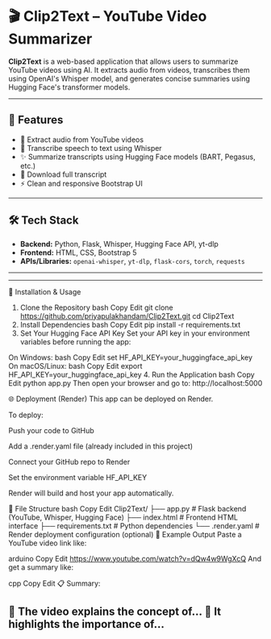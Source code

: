 # 🎬 Clip2Text – YouTube Video Summarizer

**Clip2Text** is a web-based application that allows users to summarize YouTube videos using AI. It extracts audio from videos, transcribes them using OpenAI's Whisper model, and generates concise summaries using Hugging Face's transformer models.

---

## 🚀 Features

- 🎥 Extract audio from YouTube videos
- 🧠 Transcribe speech to text using Whisper
- ✨ Summarize transcripts using Hugging Face models (BART, Pegasus, etc.)
- 📜 Download full transcript
- ⚡ Clean and responsive Bootstrap UI

---

## 🛠 Tech Stack

- **Backend:** Python, Flask, Whisper, Hugging Face API, yt-dlp
- **Frontend:** HTML, CSS, Bootstrap 5
- **APIs/Libraries:** `openai-whisper`, `yt-dlp`, `flask-cors`, `torch`, `requests`

---
---
🔧 Installation & Usage
1. Clone the Repository
bash
Copy
Edit
git clone https://github.com/priyapulakhandam/Clip2Text.git
cd Clip2Text
2. Install Dependencies
bash
Copy
Edit
pip install -r requirements.txt
3. Set Your Hugging Face API Key
Set your API key in your environment variables before running the app:

On Windows:
bash
Copy
Edit
set HF_API_KEY=your_huggingface_api_key
On macOS/Linux:
bash
Copy
Edit
export HF_API_KEY=your_huggingface_api_key
4. Run the Application
bash
Copy
Edit
python app.py
Then open your browser and go to:
http://localhost:5000

🌐 Deployment (Render)
This app can be deployed on Render.

To deploy:

Push your code to GitHub

Add a .render.yaml file (already included in this project)

Connect your GitHub repo to Render

Set the environment variable HF_API_KEY

Render will build and host your app automatically.

📂 File Structure
bash
Copy
Edit
Clip2Text/
├── app.py            # Flask backend (YouTube, Whisper, Hugging Face)
├── index.html        # Frontend HTML interface
├── requirements.txt  # Python dependencies
└── .render.yaml      # Render deployment configuration (optional)
📜 Example Output
Paste a YouTube video link like:

arduino
Copy
Edit
https://www.youtube.com/watch?v=dQw4w9WgXcQ
And get a summary like:

cpp
Copy
Edit
📋 Summary:

🔹 The video explains the concept of...
🔹 It highlights the importance of...
---
